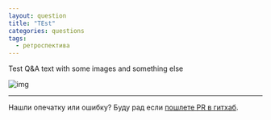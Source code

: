 ```yaml
---
layout: question
title: "TEst"
categories: questions
tags:
  - ретроспектива
---
```


Test Q&A text with some images and something else

![img](https://systemdesign.one/consistency-patterns/strong-consistency.webp)

------

Нашли опечатку или ошибку? Буду рад если [пошлете PR в гитхаб](https://github.com/2pegramming/2pegramming.github.io/tree/master/_questions).
